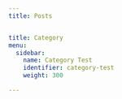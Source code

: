 ```yaml
---
title: Posts


title: Category
menu:
  sidebar:
    name: Category Test
    identifier: category-test
    weight: 300

---
```

